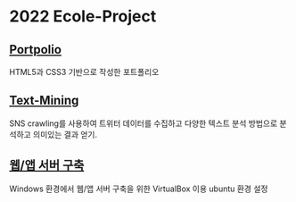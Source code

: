 # 2022 Ecole-Project


## [Portpolio](https://04-5h.github.io/Ecole/new/index.html)
HTML5과 CSS3 기반으로 작성한 포트폴리오


## [Text-Mining](https://github.com/04-5h/Ecole/blob/main/Text_mining_project_2022_%EA%B2%BD%EC%84%B1%EB%8C%80_yamada.ipynb)
SNS crawling를 사용하여 트위터 데이터를 수집하고 다양한 텍스트 분석 방법으로 분석하고 의미있는 결과 얻기.


## [웹/앱 서버 구축](https://github.com/04-5h/Ecole/blob/main/11.11/README.md)
Windows 환경에서 웹/앱 서버 구축을 위한 VirtualBox 이용 ubuntu 환경 설정

